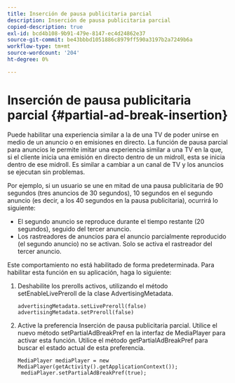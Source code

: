 ```yaml
---
title: Inserción de pausa publicitaria parcial
description: Inserción de pausa publicitaria parcial
copied-description: true
exl-id: bcd4b108-9b91-479e-8147-ec4d24862e37
source-git-commit: be43bbbd1051886c8979ff590a3197b2a7249b6a
workflow-type: tm+mt
source-wordcount: '204'
ht-degree: 0%

---
```


# Inserción de pausa publicitaria parcial {#partial-ad-break-insertion}

Puede habilitar una experiencia similar a la de una TV de poder unirse en medio de un anuncio o en emisiones en directo. La función de pausa parcial para anuncios le permite imitar una experiencia similar a una TV en la que, si el cliente inicia una emisión en directo dentro de un midroll, esta se inicia dentro de ese midroll. Es similar a cambiar a un canal de TV y los anuncios se ejecutan sin problemas.

Por ejemplo, si un usuario se une en mitad de una pausa publicitaria de 90 segundos (tres anuncios de 30 segundos), 10 segundos en el segundo anuncio (es decir, a los 40 segundos en la pausa publicitaria), ocurrirá lo siguiente:

* El segundo anuncio se reproduce durante el tiempo restante (20 segundos), seguido del tercer anuncio.
* Los rastreadores de anuncios para el anuncio parcialmente reproducido (el segundo anuncio) no se activan. Solo se activa el rastreador del tercer anuncio.

Este comportamiento no está habilitado de forma predeterminada. Para habilitar esta función en su aplicación, haga lo siguiente:

1. Deshabilite los prerolls activos, utilizando el método setEnableLivePreroll de la clase AdvertisingMetadata.

   ```
   advertisingMetadata.setLivePreroll(false)  
   advertisingMetadata.setPreroll(false)
   ```

1. Active la preferencia Inserción de pausa publicitaria parcial. Utilice el nuevo método setPartialAdBreakPref en la interfaz de MediaPlayer para activar esta función. Utilice el método getPartialAdBreakPref para buscar el estado actual de esta preferencia.

   ```
   MediaPlayer mediaPlayer = new MediaPlayer(getActivity().getApplicationContext()); 
    mediaPlayer.setPartialAdBreakPref(true);
   ```
